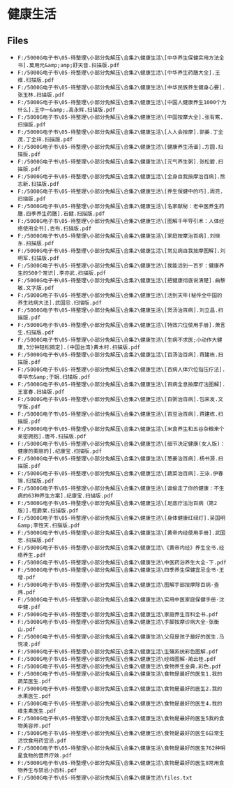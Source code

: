 # 健康生活

## Files

- `F:/5000G电子书\05-待整理\小部分免解压\合集2\健康生活\[中华养生保健实用方法全书].莫用元&amp;amp;舒天音.扫描版.pdf`
- `F:/5000G电子书\05-待整理\小部分免解压\合集2\健康生活\[中华养生药膳大全].王维.扫描版.pdf`
- `F:/5000G电子书\05-待整理\小部分免解压\合集2\健康生活\[中华民族养生健身心要].张玉林.扫描版.pdf`
- `F:/5000G电子书\05-待整理\小部分免解压\合集2\健康生活\[中国人健康养生1000个为什么].王中一&amp;.高永辉.扫描版.pdf`
- `F:/5000G电子书\05-待整理\小部分免解压\合集2\健康生活\[中国按摩大全].张有寯.扫描版.pdf`
- `F:/5000G电子书\05-待整理\小部分免解压\合集2\健康生活\[人人会按摩].郭姜.丁全茂.丁全祥.扫描版.pdf`
- `F:/5000G电子书\05-待整理\小部分免解压\合集2\健康生活\[健康养生汤谱].方圆.扫描版.pdf`
- `F:/5000G电子书\05-待整理\小部分免解压\合集2\健康生活\[元气养生粥].张松碧.扫描版.pdf`
- `F:/5000G电子书\05-待整理\小部分免解压\合集2\健康生活\[全身自我按摩治百病].熊志新.扫描版.pdf`
- `F:/5000G电子书\05-待整理\小部分免解压\合集2\健康生活\[养生保健中的巧].周亮.扫描版.pdf`
- `F:/5000G电子书\05-待整理\小部分免解压\合集2\健康生活\[名家献秘：老中医养生药膳.四季养生药膳].石健.扫描版.pdf`
- `F:/5000G电子书\05-待整理\小部分免解压\合集2\健康生活\[图解千年导引术：人体经络使用全书].吉布.扫描版.pdf`
- `F:/5000G电子书\05-待整理\小部分免解压\合集2\健康生活\[家庭按摩治百病].刘晓东.扫描版.pdf`
- `F:/5000G电子书\05-待整理\小部分免解压\合集2\健康生活\[常见病自我按摩图解].刘明军.扫描版.pdf`
- `F:/5000G电子书\05-待整理\小部分免解压\合集2\健康生活\[我能活到一百岁：健康养生的500个常识].李亦武.扫描版.pdf`
- `F:/5000G电子书\05-待整理\小部分免解压\合集2\健康生活\[把健康彻底说清楚].曲黎敏.文字版.pdf`
- `F:/5000G电子书\05-待整理\小部分免解压\合集2\健康生活\[活到天年(秘传全中国的养生祛病大法].武国忠.扫描版.pdf`
- `F:/5000G电子书\05-待整理\小部分免解压\合集2\健康生活\[煲汤治百病].刘立昌.扫描版.pdf`
- `F:/5000G电子书\05-待整理\小部分免解压\合集2\健康生活\[特效穴位使用手册].萧言生.扫描版.pdf`
- `F:/5000G电子书\05-待整理\小部分免解压\合集2\健康生活\[生病不求医;小动作大健康,3分钟轻松搞定].(中国台湾)黄木村.扫描版.pdf`
- `F:/5000G电子书\05-待整理\小部分免解压\合集2\健康生活\[百汤治百病].蒋建栋.扫描版.pdf`
- `F:/5000G电子书\05-待整理\小部分免解压\合集2\健康生活\[百病人体穴位指压疗法].李华东&amp;于娟.扫描版.pdf`
- `F:/5000G电子书\05-待整理\小部分免解压\合集2\健康生活\[百病全息按摩疗法图解].王富春.扫描版.pdf`
- `F:/5000G电子书\05-待整理\小部分免解压\合集2\健康生活\[百粥治百病].包来发.文字版.pdf`
- `F:/5000G电子书\05-待整理\小部分免解压\合集2\健康生活\[百豆治百病].蒋建栋.扫描版.pdf`
- `F:/5000G电子书\05-待整理\小部分免解压\合集2\健康生活\[米食养生和五谷杂粮来个亲密拥抱].唐芩.扫描版.pdf`
- `F:/5000G电子书\05-待整理\小部分免解压\合集2\健康生活\[细节决定健康(女人版)：健康的美丽的].纪康宝.扫描版.pdf`
- `F:/5000G电子书\05-待整理\小部分免解压\合集2\健康生活\[葱姜治百病].杨书源.扫描版.pdf`
- `F:/5000G电子书\05-待整理\小部分免解压\合集2\健康生活\[蔬菜治百病].王泳.伊春锦.扫描版.pdf`
- `F:/5000G电子书\05-待整理\小部分免解压\合集2\健康生活\[谁偷走了你的健康：不生病的63种养生方案].纪康宝.扫描版.pdf`
- `F:/5000G电子书\05-待整理\小部分免解压\合集2\健康生活\[足底疗法治百病（第2版）].程爵棠.扫描版.pdf`
- `F:/5000G电子书\05-待整理\小部分免解压\合集2\健康生活\[身体健康红绿灯].吴国明&amp;李性天.扫描版.pdf`
- `F:/5000G电子书\05-待整理\小部分免解压\合集2\健康生活\[黄帝内经使用手册].武国忠.扫描版.pdf`
- `F:/5000G电子书\05-待整理\小部分免解压\合集2\健康生活\《黄帝内经》养生全书.经络养生.pdf`
- `F:/5000G电子书\05-待整理\小部分免解压\合集2\健康生活\中医药浴养生大全·下.pdf`
- `F:/5000G电子书\05-待整理\小部分免解压\合集2\健康生活\四季养生保健宜忌全书·王增.pdf`
- `F:/5000G电子书\05-待整理\小部分免解压\合集2\健康生活\图解手部按摩除百病·查炜.pdf`
- `F:/5000G电子书\05-待整理\小部分免解压\合集2\健康生活\实用中医家庭保健手册·沈中健.pdf`
- `F:/5000G电子书\05-待整理\小部分免解压\合集2\健康生活\家庭养生百科全书.pdf`
- `F:/5000G电子书\05-待整理\小部分免解压\合集2\健康生活\手脚按摩诊病大全·张衡山.pdf`
- `F:/5000G电子书\05-待整理\小部分免解压\合集2\健康生活\父母是孩子最好的医生.马悦凌.pdf`
- `F:/5000G电子书\05-待整理\小部分免解压\合集2\健康生活\生殖系统彩色图解.pdf`
- `F:/5000G电子书\05-待整理\小部分免解压\合集2\健康生活\经络图解·蔺云桂.pdf`
- `F:/5000G电子书\05-待整理\小部分免解压\合集2\健康生活\食物养生金典.彩色.pdf`
- `F:/5000G电子书\05-待整理\小部分免解压\合集2\健康生活\食物是最好的医生1.我的蔬菜医生.pdf`
- `F:/5000G电子书\05-待整理\小部分免解压\合集2\健康生活\食物是最好的医生2.我的水果医生.pdf`
- `F:/5000G电子书\05-待整理\小部分免解压\合集2\健康生活\食物是最好的医生4.我的维生素医生.pdf`
- `F:/5000G电子书\05-待整理\小部分免解压\合集2\健康生活\食物是最好的医生5我的食物美容师.pdf`
- `F:/5000G电子书\05-待整理\小部分免解压\合集2\健康生活\食物是最好的医生6日常生活饮食用药宜忌.pdf`
- `F:/5000G电子书\05-待整理\小部分免解压\合集2\健康生活\食物是最好的医生762种明星食物的营养疗效.pdf`
- `F:/5000G电子书\05-待整理\小部分免解压\合集2\健康生活\食物是最好的医生8常用食物养生与禁忌小百科.pdf`
- `F:/5000G电子书\05-待整理\小部分免解压\合集2\健康生活\files.txt`
